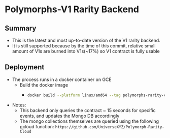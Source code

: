 # Polymorphs-V1 Rarity Backend
## Summary
- This is the latest and most up-to-date version of the V1 rarity backend.
- It is still supported because by the time of this commit, relative small amount of V1s are burned into V1s(~17%) so V1 contract is fully usable
## Deployment
- The process runs in a docker container on GCE
  - Build the docker image
    - ```bash
      docker build --platform linux/amd64 --tag polymorphs-rarity-v2 .
      ```
- Notes:
  - This backend only queries the contract ~ 15 seconds for specific events, and updates the Mongo DB accordingly
  - The mongo collections themselves are queried using the following gcloud function: `https://github.com/UniverseXYZ/Polymorph-Rarity-Cloud`